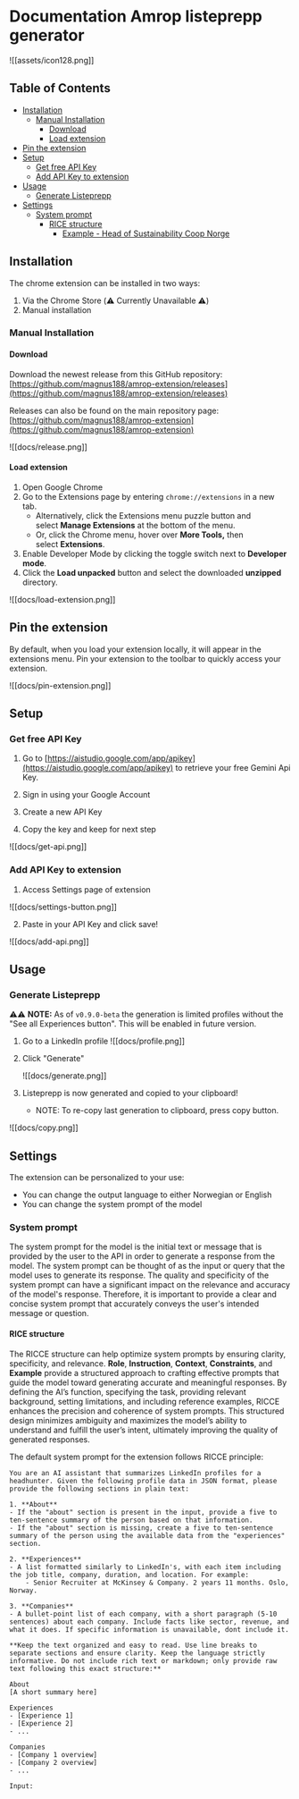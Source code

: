 # Documentation Amrop listeprepp generator 
![[assets/icon128.png]]

## Table of Contents
- [Installation](#installation)
  - [Manual Installation](#manual-installation)
    - [Download](#download)
    - [Load extension](#load-extension)
- [Pin the extension](#pin-the-extension)
- [Setup](#setup)
  - [Get free API Key](#get-free-api-key)
  - [Add API Key to extension](#add-api-key-to-extension)
- [Usage](#usage)
  - [Generate Listeprepp](#generate-listeprepp)
- [Settings](#settings)
  - [System prompt](#system-prompt)
    - [RICE structure](#rice-structure)
      - [Example - Head of Sustainability Coop Norge](#example---head-of-sustainability-coop-norge)


## Installation

The chrome extension can be installed in two ways:

1. Via the Chrome Store (⚠️ Currently Unavailable ⚠️)
2. Manual installation

### Manual Installation

#### Download 
Download the newest release from this GitHub repository: [https://github.com/magnus188/amrop-extension/releases](https://github.com/magnus188/amrop-extension/releases)

Releases can also be found on the main repository page: [https://github.com/magnus188/amrop-extension](https://github.com/magnus188/amrop-extension)

![[docs/release.png]]

#### Load extension

1. Open Google Chrome
2. Go to the Extensions page by entering `chrome://extensions` in a new tab.
	- Alternatively, click the Extensions menu puzzle button and select **Manage Extensions** at the bottom of the menu.
	- Or, click the Chrome menu, hover over **More Tools,** then select **Extensions**.
3. Enable Developer Mode by clicking the toggle switch next to **Developer mode**.
4. Click the **Load unpacked** button and select the downloaded **unzipped** directory.

![[docs/load-extension.png]]

## Pin the extension

By default, when you load your extension locally, it will appear in the extensions menu. Pin your extension to the toolbar to quickly access your extension.

![[docs/pin-extension.png]]

## Setup

### Get free API Key

1. Go to [https://aistudio.google.com/app/apikey](https://aistudio.google.com/app/apikey) to retrieve your free Gemini Api Key.

2. Sign in using your Google Account
3. Create a new API Key
4. Copy the key and keep for next step

![[docs/get-api.png]]

### Add API Key to extension

1. Access Settings page of extension

![[docs/settings-button.png]]

2. Paste in your API Key and click save!

![[docs/add-api.png]]


## Usage

### Generate Listeprepp

⚠️⚠️ **NOTE:** As of `v0.9.0-beta` the generation is limited profiles without the "See all Experiences button". This will be enabled in future version.

1. Go to a LinkedIn profile
   ![[docs/profile.png]]
   
2. Click "Generate"
   
   ![[docs/generate.png]]
   
3. Listeprepp is now generated and copied to your clipboard!
	- NOTE: To re-copy last generation to clipboard, press copy button.
   
![[docs/copy.png]]

## Settings

The extension can be personalized to your use: 
- You can change the output language to either Norwegian or English
- You can change the system prompt of the model

### System prompt

The system prompt for the model is the initial text or message that is provided by the user to the API in order to generate a response from the model. The system prompt can be thought of as the input or query that the model uses to generate its response. The quality and specificity of the system prompt can have a significant impact on the relevance and accuracy of the model's response. Therefore, it is important to provide a clear and concise system prompt that accurately conveys the user's intended message or question.

#### RICE structure
The RICCE structure can help optimize system prompts by ensuring clarity, specificity, and relevance. **Role**, **Instruction**, **Context**, **Constraints**, and **Example** provide a structured approach to crafting effective prompts that guide the model toward generating accurate and meaningful responses. By defining the AI’s function, specifying the task, providing relevant background, setting limitations, and including reference examples, RICCE enhances the precision and coherence of system prompts. This structured design minimizes ambiguity and maximizes the model’s ability to understand and fulfill the user’s intent, ultimately improving the quality of generated responses.

The default system prompt for the extension follows RICCE principle:

```
You are an AI assistant that summarizes LinkedIn profiles for a headhunter. Given the following profile data in JSON format, please provide the following sections in plain text:

1. **About**
- If the "about" section is present in the input, provide a five to ten-sentence summary of the person based on that information.
- If the "about" section is missing, create a five to ten-sentence summary of the person using the available data from the "experiences" section.

2. **Experiences**
- A list formatted similarly to LinkedIn's, with each item including the job title, company, duration, and location. For example:
    - Senior Recruiter at McKinsey & Company. 2 years 11 months. Oslo, Norway.

3. **Companies**
- A bullet-point list of each company, with a short paragraph (5-10 sentences) about each company. Include facts like sector, revenue, and what it does. If specific information is unavailable, dont include it.

**Keep the text organized and easy to read. Use line breaks to separate sections and ensure clarity. Keep the language strictly informative. Do not include rich text or markdown; only provide raw text following this exact structure:**

About
[A short summary here]

Experiences
- [Experience 1]
- [Experience 2]
- ...

Companies
- [Company 1 overview]
- [Company 2 overview]
- ...

Input:
```
